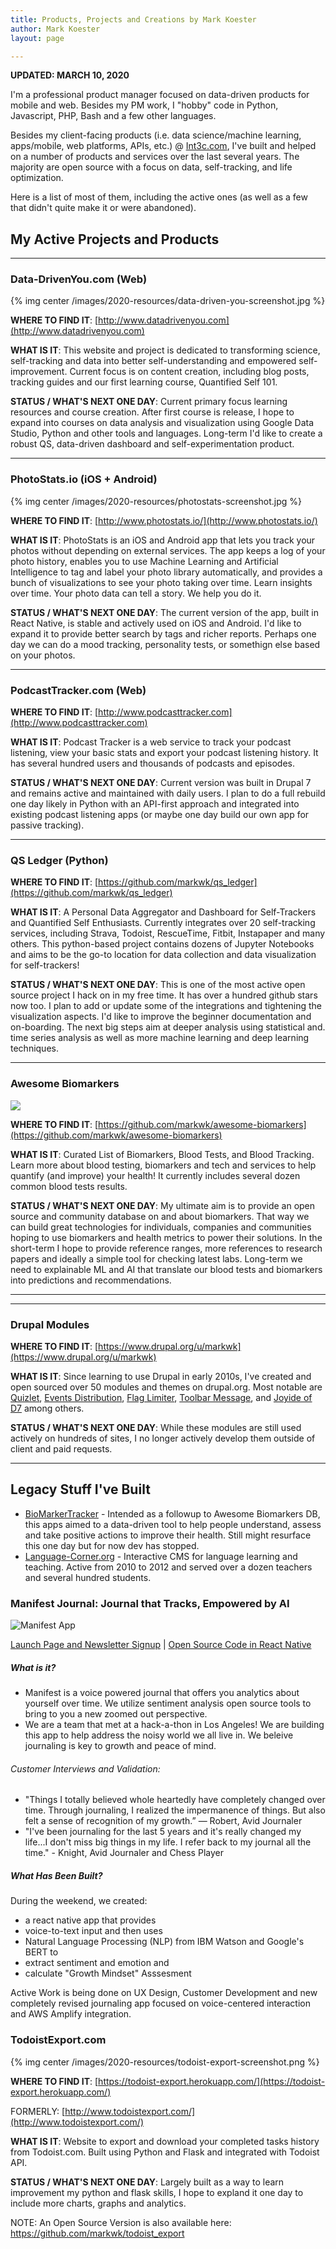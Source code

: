 ```yaml
---
title: Products, Projects and Creations by Mark Koester
author: Mark Koester
layout: page

---
```


__UPDATED: MARCH 10, 2020__

I'm a professional product manager focused on data-driven products for mobile and web. Besides my PM work, I "hobby" code in Python, Javascript, PHP, Bash and a few other languages. 

Besides my client-facing products (i.e. data science/machine learning, apps/mobile, web platforms, APIs, etc.) @ [Int3c.com](http://int3c.com/), I've built and helped on a number of products and services over the last several years. The majority are open source with a focus on data, self-tracking, and life optimization. 

Here is a list of most of them, including the active ones (as well as a few that didn't quite make it or were abandoned). 

## My Active Projects and Products 

-----

### Data-DrivenYou.com (Web)

{% img center /images/2020-resources/data-driven-you-screenshot.jpg %}

**WHERE TO FIND IT**: [http://www.datadrivenyou.com](http://www.datadrivenyou.com)

**WHAT IS IT**: This website and project is dedicated to transforming science, self-tracking and data into better self-understanding and empowered self-improvement. Current focus is on content creation, including blog posts, tracking guides and our first learning course, Quantified Self 101. 

**STATUS / WHAT'S NEXT ONE DAY**: Current primary focus learning resources and course creation. After first course is release, I hope to expand into courses on data analysis and visualization using Google Data Studio, Python and other tools and languages. Long-term I'd like to create a robust QS, data-driven dashboard and self-experimentation product.  

------

### PhotoStats.io (iOS + Android)

{% img center /images/2020-resources/photostats-screenshot.jpg %}

**WHERE TO FIND IT**: [http://www.photostats.io/](http://www.photostats.io/)

**WHAT IS IT**: PhotoStats is an iOS and Android app that lets you track your photos without depending on external services. The app keeps a log of your photo history, enables you to use Machine Learning and Artificial Intelligence to tag and label your photo library automatically, and provides a bunch of visualizations to see your photo taking over time. Learn insights over time. Your photo data can tell a story. We help you do it. 

**STATUS / WHAT'S NEXT ONE DAY**: The current version of the app, built in React Native, is stable and actively used on iOS and Android. I'd like to expand it to provide better search by tags and richer reports. Perhaps one day we can do a mood tracking, personality tests, or somethign else based on your photos.  

-----

### PodcastTracker.com (Web)

**WHERE TO FIND IT**: [http://www.podcasttracker.com](http://www.podcasttracker.com)

**WHAT IS IT**: Podcast Tracker is a web service to track your podcast listening, view your basic stats and export your podcast listening history. It has several hundred users and thousands of podcasts and episodes. 

**STATUS / WHAT'S NEXT ONE DAY**: Current version was built in Drupal 7 and remains active and maintained with daily users. I plan to do a full rebuild one day likely in Python with an API-first approach and integrated into existing podcast listening apps (or maybe one day build our own app for passive tracking). 

----

### QS Ledger (Python)

**WHERE TO FIND IT**: [https://github.com/markwk/qs_ledger](https://github.com/markwk/qs_ledger)

**WHAT IS IT**: A Personal Data Aggregator and Dashboard for Self-Trackers and Quantified Self Enthusiasts. Currently integrates over 20 self-tracking services, including Strava, Todoist, RescueTime, Fitbit, Instapaper and many others. This python-based project contains dozens of Jupyter Notebooks and aims to be the go-to location for data collection and data visualization for self-trackers! 

**STATUS / WHAT'S NEXT ONE DAY**: This is one of the most active open source project I hack on in my free time. It has over a hundred github stars now too. I plan to add or update some of the integrations and tightening the visualization aspects. I'd like to improve the beginner documentation and on-boarding. The next big steps aim at deeper analysis using statistical and. time series analysis as well as more machine learning and deep learning techniques. 

------

### Awesome Biomarkers

![](https://raw.githubusercontent.com/markwk/awesome-biomarkers/master/images/biomarker-tracker-for-google-sheets-cover.jpg)

**WHERE TO FIND IT**: [https://github.com/markwk/awesome-biomarkers](https://github.com/markwk/awesome-biomarkers)

**WHAT IS IT**: Curated List of Biomarkers, Blood Tests, and Blood Tracking. Learn more about blood testing, biomarkers and tech and services to help quantify (and improve) your health! It currently includes several dozen common blood tests results.  

**STATUS / WHAT'S NEXT ONE DAY**: My ultimate aim is to provide an open source and community database on and about biomarkers. That way we can build great technologies for individuals, companies and communities hoping to use biomarkers and health metrics to power their solutions. In the short-term I hope to provide reference ranges, more references to research papers and ideally a simple tool for checking latest labs. Long-term we need to explainable ML and AI that translate our blood tests and biomarkers into predictions and recommendations. 

-----

------

### Drupal Modules

**WHERE TO FIND IT**: [https://www.drupal.org/u/markwk](https://www.drupal.org/u/markwk)

**WHAT IS IT**: Since learning to use Drupal in early 2010s, I've created and open sourced over 50 modules and themes on drupal.org. Most notable are [Quizlet](https://www.drupal.org/project/quizlet), [Events Distribution](https://www.drupal.org/project/events), [Flag Limiter](https://www.drupal.org/project/flag_limiter), [Toolbar Message](https://www.drupal.org/project/topbar_msg), and [Joyide of D7](https://www.drupal.org/project/joyride) among others. 

**STATUS / WHAT'S NEXT ONE DAY**: While these modules are still used actively on hundreds of sites, I no longer actively develop them outside of client and paid requests. 

----

## Legacy Stuff I've Built

- [BioMarkerTracker](http://www.biomarkertracker.com) - Intended as a followup to Awesome Biomarkers DB, this apps aimed to a data-driven tool to help people understand, assess and take positive actions to improve their health. Still might resurface this one day but for now dev has stopped. 
- [Language-Corner.org](http://language-corner.org/) - Interactive CMS for language learning and teaching. Active from 2010 to 2012 and served over a dozen teachers and several hundred students. 

### Manifest Journal: Journal that Tracks, Empowered by AI

![Manifest App](https://raw.githubusercontent.com/markwk/mindset_journaling_app/master/slides/app-demo.png)

[Launch Page and Newsletter Signup](http://manifestjournaling.com/) | [Open Source Code in React Native](https://github.com/markwk/mindset_journaling_app)

##### What is it?
- Manifest is a voice powered journal that offers you analytics about yourself over time. We utilize sentiment analysis open source tools to bring to you a new zoomed out perspective.
- We are a team that met at a hack-a-thon in Los Angeles! We are building this app to help address the noisy world we all live in. We beleive journaling is key to growth and peace of mind. 

###### Customer Interviews and Validation:
- "Things I totally believed whole heartedly have completely changed over time. Through journaling, I realized the impermanence of things. But also felt a sense of recognition of my growth.” — Robert, Avid Journaler
- "I've been journaling for the last 5 years and it's really changed my life...I don't miss big things in my life. I refer back to my journal all the time." - Knight, Avid Journaler and Chess Player

##### What Has Been Built?
During the weekend, we created:
- a react native app that provides
- voice-to-text input and then uses
- Natural Language Processing (NLP) from IBM Watson and Google's BERT to
- extract sentiment and emotion and
- calculate "Growth Mindset" Asssesment

Active Work is being done on UX Design, Customer Development and new completely revised journaling app focused on voice-centered interaction and AWS Amplify integration. 

### TodoistExport.com 

{% img center /images/2020-resources/todoist-export-screenshot.png %}

**WHERE TO FIND IT**: [https://todoist-export.herokuapp.com/](https://todoist-export.herokuapp.com/)

FORMERLY: [http://www.todoistexport.com/](http://www.todoistexport.com/)

**WHAT IS IT**: Website to export and download your completed tasks history from Todoist.com. Built using Python and Flask and integrated with Todoist API. 

**STATUS / WHAT'S NEXT ONE DAY**: Largely built as a way to learn improvement my python and flask skills, I hope to expland it one day to include more charts, graphs and analytics.   

NOTE: An Open Source Version is also available here: https://github.com/markwk/todoist_export
